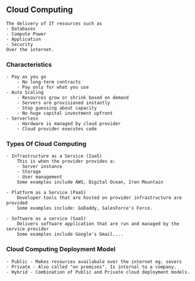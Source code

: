 ## Cloud Computing
	The delivery of IT resources such as
	- Databases
	- Compute Power
	- Application
	- Security 
	Over the internet.

### Characteristics 
	- Pay as you go 
		- No long-term contracts
		- Pay only for what you use
	- Auto Scaling
		- Resources grow or shrink based on demand
		- Servers are provisioned instantly
		- Stop guessing about capacity
		- No huge capital investment upfront
	- Serverless
		- Hardware is managed by cloud provider
		- Cloud provider executes code 

### Types Of Cloud Computing
	- Infrastructure as a Service (IaaS)
		This is when the provider provides a:
		- Server instance
		- Storage
		- User management
		Some examples include AWS, Digital Ocean, Iron Mountain

	- Platform as a Service (PaaS) 
		Developer tools that are hosted on provider infrastructure are provided
		Some examples include: GoDaddy, SalesForce's Force.

	- Software as a service (SaaS)
		Delivers software application that are run and managed by the service provider
		Some examples include Google's Gmail....

### Cloud Computing Deployment Model
	- Public - Makes resources availabale over the internet eg. severs
	- Private - Also called "on premises". Is internal to a company.
	- Hybrid - Combination of Public and Private cloud deployment models.
